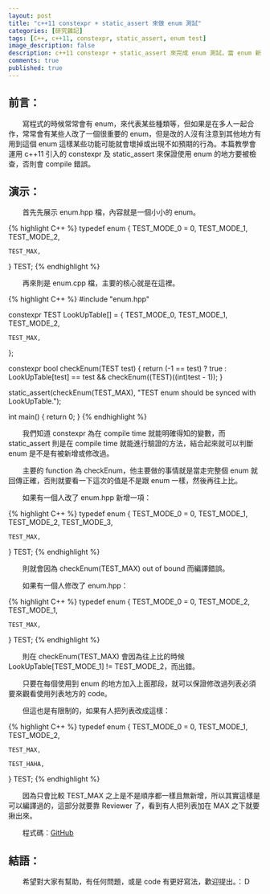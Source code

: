 ```yaml
---
layout: post
title: "c++11 constexpr + static_assert 來做 enum 測試"
categories: [研究雜記]
tags: [C++, c++11, constexpr, static_assert, enum test]
image_description: false
description: c++11 constexpr + static_assert 來完成 enum 測試，當 enum 新增或修改時，如沒有處理使用地點，將會使其編譯錯誤。
comments: true
published: true
---
```

## 前言：

　　寫程式的時候常常會有 enum，來代表某些種類等，但如果是在多人一起合作，常常會有某些人改了一個很重要的 enum，但是改的人沒有注意到其他地方有用到這個 enum 這樣某些功能可能就會壞掉或出現不如預期的行為。本篇教學會運用 c++11 引入的 constexpr 及 static_assert 來保證使用 enum 的地方要被檢查，否則會 compile 錯誤。

## 演示：

　　首先先展示 enum.hpp 檔，內容就是一個小小的 enum。

{% highlight C++ %}
typedef enum {
    TEST_MODE_0 = 0,
    TEST_MODE_1,
    TEST_MODE_2,

    TEST_MAX,
} TEST;
{% endhighlight %}

　　再來則是 enum.cpp 檔，主要的核心就是在這裡。

{% highlight C++ %}
#include "enum.hpp"

constexpr TEST LookUpTable[] = {
    TEST_MODE_0,
    TEST_MODE_1,
    TEST_MODE_2,

    TEST_MAX,
};

constexpr bool checkEnum(TEST test) {
    return (-1 == test)
            ? true
            : LookUpTable[test] == test && checkEnum((TEST)((int)test - 1));
}

static_assert(checkEnum(TEST_MAX), "TEST enum should be synced with LookUpTable.");

int main()
{
    return 0;
}
{% endhighlight %}

　　我們知道 constexpr 為在 compile time 就能明確得知的變數，而 static_assert 則是在 compile time 就能進行驗證的方法，結合起來就可以判斷 enum 是不是有被新增或修改過。

　　主要的 function 為 checkEnum，他主要做的事情就是當走完整個 enum 就回傳正確，否則就要看一下這次的值是不是跟 enum 一樣，然後再往上比。

　　如果有一個人改了 enum.hpp 新增一項：

{% highlight C++ %}
typedef enum {
    TEST_MODE_0 = 0,
    TEST_MODE_1,
    TEST_MODE_2,
    TEST_MODE_3,

    TEST_MAX,
} TEST;
{% endhighlight %}

　　則就會因為 checkEnum(TEST_MAX) out of bound 而編譯錯誤。

　　如果有一個人修改了 enum.hpp：

{% highlight C++ %}
typedef enum {
    TEST_MODE_0 = 0,
    TEST_MODE_2,
    TEST_MODE_1,

    TEST_MAX,
} TEST;
{% endhighlight %}

　　則在 checkEnum(TEST_MAX) 會因為往上比的時候 LookUpTable[TEST_MODE_1] != TEST_MODE_2，而出錯。

　　只要在每個使用到 enum 的地方加入上面那段，就可以保證修改過列表必須要來觀看使用列表地方的 code。

　　但這也是有限制的，如果有人把列表改成這樣：

{% highlight C++ %}
typedef enum {
    TEST_MODE_0 = 0,
    TEST_MODE_1,
    TEST_MODE_2,

    TEST_MAX,

    TEST_HAHA,
} TEST;
{% endhighlight %}

　　因為只會比較 TEST_MAX 之上是不是順序都一樣且無新增，所以其實這樣是可以編譯過的，這部分就要靠 Reviewer 了，看到有人把列表加在 MAX 之下就要揪出來。

　　程式碼：[GitHub](https://github.com/npes87184/Exercise/tree/master/c_cpp/enum_test)

## 結語：

　　希望對大家有幫助，有任何問題，或是 code 有更好寫法，歡迎提出。：Ｄ
